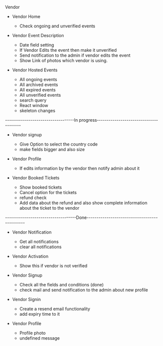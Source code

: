 Vendor
- Vendor Home
    - Check ongoing and unverified events 

- Vendor Event Description
    - Date field setting
    - If Vendor Edits the event then make it unverified
    - Send notification to the admin if vendor edits the event
    - Show Link of photos which vendor is using. 

- Vendor Hosted Events
    - All ongoing events
    - All archived events
    - All expired events
    - All unverified events
    - search query
    - React window
    - skeleton changes

-----------------------------------In progress---------------------------------------
- Vendor signup
    - Give Option to select the country code
    - make fields bigger and also size
    
- Vendor Profile
    - If edits information by the vendor then notify admin about it 

- Vendor Booked Tickets
    - Show booked tickets
    - Cancel option for the tickets
    - refund check
    - Add data about the refund and also show complete information about the ticket to the vendor

------------------------------------Done----------------------------------------------

- Vendor Notification
    - Get all notifications
    - clear all notifications

- Vendor Activation
    - Show this if vendor is not verified    

- Vendor Signup
    - Check all the fields and conditions (done)
    - check mail and send notification to the admin about new profile

- Vendor Signin
    - Create a resend email functionality
    - add expiry time to it
    
- Vendor Profile
    - Profile photo 
    - undefined message

